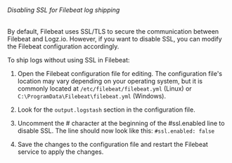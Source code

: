 ###### Disabling SSL for Filebeat log shipping

By default, Filebeat uses SSL/TLS to secure the communication between Filebeat and Logz.io. However, if you want to disable SSL, you can modify the Filebeat configuration accordingly.

To ship logs without using SSL in Filebeat:

1. Open the Filebeat configuration file for editing. The configuration file's location may vary depending on your operating system, but it is commonly located at `/etc/filebeat/filebeat.yml` (Linux) or `C:\ProgramData\Filebeat\filebeat.yml` (Windows).

2. Look for the `output.logstash` section in the configuration file.

3. Uncomment the # character at the beginning of the #ssl.enabled line to disable SSL. The line should now look like this:
  `#ssl.enabled: false`

4. Save the changes to the configuration file and restart the Filebeat service to apply the changes.